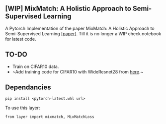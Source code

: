## [WIP] MixMatch: A Holistic Approach to Semi-Supervised Learning
A Pytorch Implementation of the paper MixMatch: A Holistic Approach to Semi-Supervised Learning [[paper](https://arxiv.org/pdf/1905.02249.pdf)]. Till it is no longer a WIP check notebook for latest code. 
## TO-DO
* Train on CIFAR10 data. 
* ~Add training code for CIFAR10 with WideResnet28 from [here](https://github.com/meliketoy/wide-resnet.pytorch/blob/master/networks/wide_resnet.py).~

## Dependancies
```
pip install <pytorch-latest.whl url>
```

To use this layer:
```
from layer import mixmatch, MixMatchLoss
```
